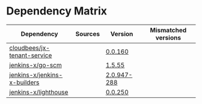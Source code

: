 # Dependency Matrix

Dependency | Sources | Version | Mismatched versions
---------- | ------- | ------- | -------------------
[cloudbees/jx-tenant-service](https://github.com/cloudbees/jx-tenant-service) |  | [0.0.160](https://github.com/cloudbees/jx-tenant-service/releases/tag/v0.0.160) | 
[jenkins-x/go-scm](https://github.com/jenkins-x/go-scm) |  | [1.5.55]() | 
[jenkins-x/jenkins-x-builders](https://github.com/jenkins-x/jenkins-x-builders) |  | [2.0.947-288]() | 
[jenkins-x/lighthouse](https://github.com/jenkins-x/lighthouse) |  | [0.0.250]() | 
